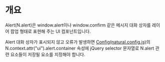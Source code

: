 개요
===

Alert(N.alert)은 window.alert이나 window.confirm 같은 메시지 대화 상자를 레이어 팝업 형태로 표현해 주는 UI 컴포넌트입니다.
<p class="alert">Alert 대화 상자가 표시되지 않고 오류가 발생하면 <a href="#cmVmcjAxMDIlMjRDb25maWckaHRtbCUyRm5hdHVyYWxqcyUyRnJlZnIlMkZyZWZyMDEwMi5odG1s">Config(natural.config.js)</a>의 N.context.attr("ui").alert.container 속성에 jQuery selector 문자열로 N.alert 관련 요소들이 저장될 요소를 지정해야 합니다.</p>